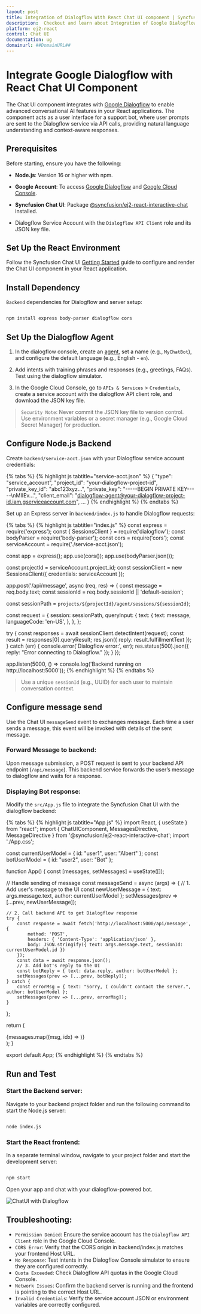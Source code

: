 ```yaml
---
layout: post
title: Integration of Dialogflow With React Chat UI component | Syncfusion
description:  Checkout and learn about Integration of Google Dialogflow With React Chat UI component of Syncfusion Essential JS 2 and more details.
platform: ej2-react
control: Chat UI
documentation: ug
domainurl: ##DomainURL##
---
```


# Integrate Google Dialogflow with React Chat UI Component

The Chat UI component integrates with [Google Dialogflow](https://cloud.google.com/dialogflow/docs) to enable advanced conversational AI features in your React applications. The component acts as a user interface for a support bot, where user prompts are sent to the Dialogflow service via API calls, providing natural language understanding and context-aware responses.

## Prerequisites

Before starting, ensure you have the following:

* **Node.js**: Version 16 or higher with npm.

* **Google Account**: To access [Google Dialogflow](https://cloud.google.com/dialogflow/docs) and [Google Cloud Console](https://console.cloud.google.com/).

* **Syncfusion Chat UI**: Package [@syncfusion/ej2-react-interactive-chat](https://www.npmjs.com/package/@syncfusion/ej2-react-interactive-chat) installed.

* Dialogflow Service Account with the `Dialogflow API Client` role and its JSON key file.

## Set Up the React Environment

Follow the Syncfusion Chat UI [Getting Started](../getting-started) guide to configure and render the Chat UI component in your React application.

## Install Dependency

`Backend` dependencies for Dialogflow and server setup:

```bash

npm install express body-parser dialogflow cors

```

## Set Up the Dialogflow Agent

1. In the dialogflow console, create an [agent](https://cloud.google.com/agent-assist/docs), set a name (e.g., `MyChatBot`), and configure the default language (e.g., English - `en`).

2. Add intents with training phrases and responses (e.g., greetings, FAQs). Test using the dialogflow simulator.

3. In the Google Cloud Console, go to `APIs & Services` > `Credentials`, create a service account with the dialogflow API client role, and download the JSON key file.

> `Security Note`: Never commit the JSON key file to version control. Use environment variables or a secret manager (e.g., Google Cloud Secret Manager) for production.

## Configure Node.js Backend

Create `backend/service-acct.json` with your Dialogflow service account credentials:

{% tabs %}
{% highlight js tabtitle="service-acct.json" %}
{
  "type": "service_account",
  "project_id": "your-dialogflow-project-id",
  "private_key_id": "abc123xyz...",
  "private_key": "-----BEGIN PRIVATE KEY-----\nMIIEv...",
  "client_email": "dialogflow-agent@your-dialogflow-project-id.iam.gserviceaccount.com",
  ...
} 
{% endhighlight %}
{% endtabs %}

Set up an Express server in `backend/index.js` to handle Dialogflow requests:

{% tabs %}
{% highlight js tabtitle="index.js" %}
const express = require('express');
const { SessionsClient } = require('dialogflow');
const bodyParser = require('body-parser');
const cors = require('cors');
const serviceAccount = require('./service-acct.json');

const app = express();
app.use(cors());
app.use(bodyParser.json());

const projectId = serviceAccount.project_id;
const sessionClient = new SessionsClient({ credentials: serviceAccount });

app.post('/api/message', async (req, res) => {
  const message = req.body.text;
  const sessionId = req.body.sessionId || 'default-session';

  const sessionPath = `projects/${projectId}/agent/sessions/${sessionId}`;

  const request = {
    session: sessionPath,
    queryInput: {
      text: {
        text: message,
        languageCode: 'en-US',
      },
    },
  };

  try {
    const responses = await sessionClient.detectIntent(request);
    const result = responses[0].queryResult;
    res.json({ reply: result.fulfillmentText });
  } catch (err) {
    console.error('Dialogflow error:', err);
    res.status(500).json({ reply: "Error connecting to Dialogflow." });
  }
});

app.listen(5000, () => console.log('Backend running on http://localhost:5000'));
{% endhighlight %}
{% endtabs %}

> Use a unique `sessionId` (e.g., UUID) for each user to maintain conversation context.

## Configure message send

Use the Chat UI `messageSend` event to exchanges message. Each time a user sends a message, this event will be invoked with details of the sent message.

### Forward Message to backend:

Upon message submission, a POST request is sent to your backend API endpoint (`/api/message`). This backend service forwards the user’s message to dialogflow and waits for a response.

### Displaying Bot response:

Modify the `src/App.js` file to integrate the Syncfusion Chat UI with the dialogflow backend:

{% tabs %}
{% highlight js tabtitle="App.js" %}
import React, { useState } from "react";
import { ChatUIComponent, MessagesDirective, MessageDirective } from '@syncfusion/ej2-react-interactive-chat';
import './App.css';

const currentUserModel = {
  id: "user1",
  user: "Albert"
};
const botUserModel = {
  id: "user2",
  user: "Bot"
};

function App() {
  const [messages, setMessages] = useState([]);

  // Handle sending of message
  const messageSend = async (args) => {
    // 1. Add user's message to the UI
    const newUserMessage = { text: args.message.text, author: currentUserModel };
    setMessages(prev => [...prev, newUserMessage]);

    // 2. Call backend API to get Dialogflow response
    try {
        const response = await fetch('http://localhost:5000/api/message', {
            method: 'POST',
            headers: { 'Content-Type': 'application/json' },
            body: JSON.stringify({ text: args.message.text, sessionId: currentUserModel.id })
        });
        const data = await response.json();
        // 3. Add bot's reply to the UI
        const botReply = { text: data.reply, author: botUserModel };
        setMessages(prev => [...prev, botReply]);
    } catch {
        const errorMsg = { text: "Sorry, I couldn't contact the server.", author: botUserModel };
        setMessages(prev => [...prev, errorMsg]);
    }
  };

  return (
    <div id='chat-container'>
      <ChatUIComponent user={currentUserModel} messageSend={messageSend}>
          <MessagesDirective>
              {messages.map((msg, idx) =>
                  <MessageDirective key={idx} text={msg.text} author={msg.author}></MessageDirective>
              )}
          </MessagesDirective>
      </ChatUIComponent>
    </div>
  );
}

export default App;
{% endhighlight %}
{% endtabs %}

## Run and Test

### Start the Backend server:

Navigate to your backend project folder and run the following command to start the Node.js server:

```bash

node index.js

```

### Start the React frontend:

In a separate terminal window, navigate to your project folder and start the development server:

```bash

npm start

```
Open your app and chat with your dialogflow-powered bot.

![ChatUI with Dialogflow](../images/dialogflow.png)

## Troubleshooting:

* `Permission Denied`: Ensure the service account has the `Dialogflow API Client` role in the Google Cloud Console.
* `CORS Error`: Verify that the CORS origin in backend/index.js matches your frontend Host URL.
* `No Response`: Test intents in the Dialogflow Console simulator to ensure they are configured correctly.
* `Quota Exceeded`: Check Dialogflow API quotas in the Google Cloud Console.
* `Network Issues`: Confirm the backend server is running and the frontend is pointing to the correct Host URL.
* `Invalid Credentials`: Verify the service account JSON or environment variables are correctly configured.